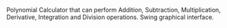 Polynomial Calculator that can perform Addition, Subtraction, Multiplication, Derivative, Integration and Division operations.
Swing graphical interface.
